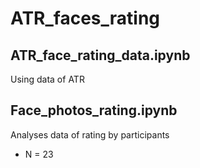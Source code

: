 # ATR_faces_rating

## ATR_face_rating_data.ipynb
Using data of ATR 


## Face_photos_rating.ipynb
Analyses data of rating by participants 
- N = 23 
